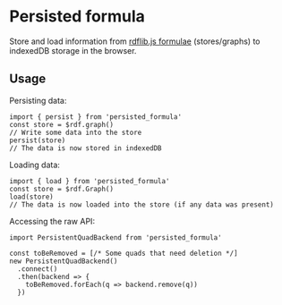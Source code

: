 # Persisted formula

Store and load information from 
[rdflib.js formulae](https://github.com/linkeddata/rdflib.js/) (stores/graphs)
to indexedDB storage in the browser.

## Usage
Persisting data:
```ecmascript 6
import { persist } from 'persisted_formula'
const store = $rdf.graph()
// Write some data into the store
persist(store)
// The data is now stored in indexedDB
```
Loading data:
```ecmascript 6
import { load } from 'persisted_formula'
const store = $rdf.Graph()
load(store)
// The data is now loaded into the store (if any data was present)
```
Accessing the raw API:
````ecmascript 6
import PersistentQuadBackend from 'persisted_formula'

const toBeRemoved = [/* Some quads that need deletion */]
new PersistentQuadBackend()
  .connect()
  .then(backend => {
    toBeRemoved.forEach(q => backend.remove(q))
  })
````
